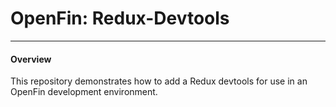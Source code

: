 # OpenFin: Redux-Devtools 
---
#### Overview  
This repository demonstrates how to add a Redux devtools for use in an OpenFin development environment.
